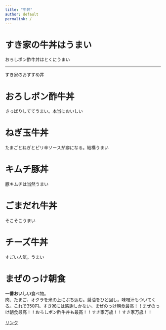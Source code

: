 ```yaml
---
title: "牛丼"
author: default
permalink: /
---
```


# すき家の牛丼はうまい

おろしポン酢牛丼はとくにうまい



---

すき家のおすすめ丼

# おろしポン酢牛丼　　
さっぱりしててうまい。本当においしい
# ねぎ玉牛丼　　
たまごとねぎとピリ辛ソースが癖になる。結構うまい
# キムチ豚丼　　
豚キムチは当然うまい
# ごまだれ牛丼　　
そこそこうまい
# チーズ牛丼　　
すごい人気。うまい
# まぜのっけ朝食　　
**一番おいしい**食べ物。  
肉、たまご、オクラを米の上にぶち込む。醤油をひと回し。味噌汁もついてくる。これで350円。すき家には感謝しかない。まぜのっけ朝食最高！！まぜのっけ朝食最高！！おろしポン酢牛丼も最高！！すき家万歳！！すき家万歳！！


[リンク](https://www.sukiya.jp/)
